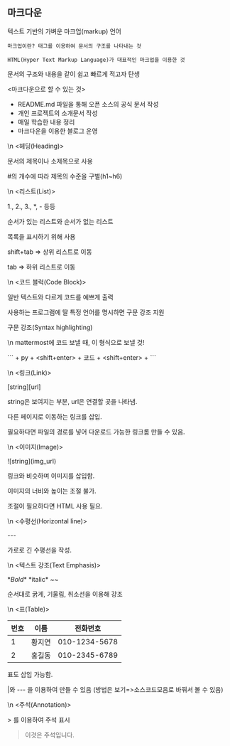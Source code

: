 ## 마크다운

텍스트 기반의 가벼운 마크업(markup) 언어

​	```마크업이란? 태그를 이용하여 문서의 구조를 나타내는 것```

​	```HTML(Hyper Text Markup Language)가 대표적인 마크업을 이용한 것```

문서의 구조와 내용을 같이 쉽고 빠르게 적고자 탄생  



<마크다운으로 할 수 있는 것>

* README.md 파일을 통해 오픈 소스의 공식 문서 작성
* 개인 프로젝트의 소개문서 작성
* 매일 학습한 내용 정리
* 마크다운을 이용한 블로그 운영


\n
<헤딩(Heading)>

문서의 제목이나 소제목으로 사용

#의 개수에 따라 제목의 수준을 구별(h1~h6)


\n
<리스트(List)>

1., 2., 3., *, - 등등

순서가 있는 리스트와 순서가 없는 리스트

목록을 표시하기 위해 사용

shift+tab => 상위 리스트로 이동

tab => 하위 리스트로 이동


\n
<코드 블럭(Code Block)>

일반 텍스트와 다르게 코드를 예쁘게 출력

사용하는 프로그램에 딸 특정 언어를 명시하면 구문 강조 지원

구문 강조(Syntax highlighting)


\n
mattermost에 코드 보낼 때, 이 형식으로 보낼 것!

\``` + py + <shift+enter> +  코드 + <shift+enter> + \```


\n
<링크(Link)>

 \[string][url]

string은 보여지는 부분,  url은 연결할 곳을 나타냄.

다른 페이지로 이동하는 링크를 삽입.

필요하다면 파일의 경로를 넣어 다운로드 가능한 링크롬 만들 수 있음.


\n
<이미지(Image)>

\![string]\(img_url)

링크와 비슷하며 이미지를 삽입함.

이미지의 너비와 높이는 조절 불가.

조절이 필요하다면 HTML 사용 필요.

 
\n
<수평선(Horizontal line)>

\---

가로로 긴 수평선을 작성.


\n
<텍스트 강조(Text Emphasis)>

\**Bold** 	\*italic\* 	\~~

순서대로 굵게, 기울림, 취소선을 이용해 강조


\n
<표(Table)>

| 번호 | 이름   | 전화번호      |
| ---- | ------ | ------------- |
| 1    | 황지연 | 010-1234-5678 |
| 2    | 홍길동 | 010-2345-6789 |

표도 삽입 가능함.

|와 --- 을 이용하여 만들 수 있음 (방법은 보기=>소스코드모음로 바꿔서 볼 수 있음)


\n
<주석(Annotation)>

\> 를 이용하여 주석 표시

> 이것은 주석입니다.
